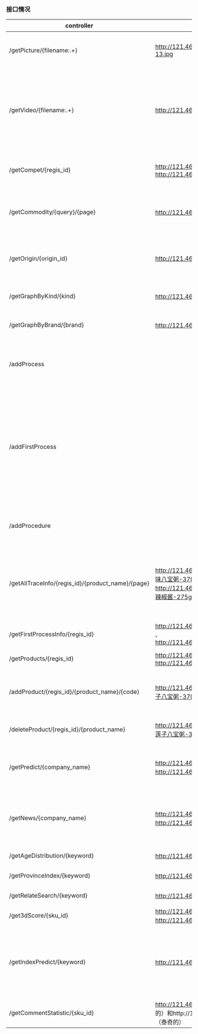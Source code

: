 ### 接口情况

| controller| 示例Url                                                      | 参数     | 返回值                                                     | 备注 |
| ------------------------- | ------------------------------------------------------------ | -------- | ---------------------------------------------------------- | ---- |
| /getPicture/{filename:.+} | http://121.46.19.26:8511/getPicture/01-20210130092923-13.jpg | 图片名称 | 直接返回HttpServletResponse，用\<img src="url"\>可以接收。 |      |
| /getVideo/{filename:.+} | http://121.46.19.26:8511/getVideo/01-20210130092923.mkv | 视频名称 | 直接返回HttpServletResponse，用\<video\> \<source src="url"\>\</video\>可以接收。 |firefox、chrome、edge测试通过，IE不行。目前测试过传输200m大小的视频|
| /getCompet/{regis_id} | http://121.46.19.26:8511/getCompet/440108400003939 、http://121.46.19.26:8511/getCompet/520102000400793 | 主公司的工商注册号 | 返回竞品模块的主公司基本信息、竞品公司基本信息和地理信息、主公司商品信息、竞品商品信息 ||
| /getCommodity/{query}/{page} | http://121.46.19.26:8511/getCommodity/糖果/1 | 查询商品的检索词、要获取的商品页的页码 | 返回对应的检索结果，即对应页码的20条商品的skuId、标题、商店、价格、京东连接url、图片url、评价、类别等||
|/getOrigin/{origin_id}|http://121.46.19.26:8511/getOrigin/16119701634150000|依据唯一溯源码查询溯源信息|json字符串，嵌套了两层内部类，见示例|暂时尚未与图片视频建立关联，待定。|
| /getGraphByKind/{kind} | http://121.46.19.26:8511/getGraphByKind/冷冻食品 | 某一领域的关键词 | 返回该领域中主要的相关食品品牌信息，用于知识图谱的展示。 ||
| /getGraphByBrand/{brand} | http://121.46.19.26:8511/getGraphByBrand/湾仔码头 | 某一品牌的名称 | 返回品牌在所属领域中的竞品信息，用于知识图谱的展示。 ||
|/addProcess||POST请求接收四个参数：id=123456 &name=hahaha &master=lalala &location=lalala|返回更改后的溯源信息字符串或是报错信息。和/getOrigin返回结果同格式，但picture字段为空||
|/addFirstProcess||POST请求，接收foodType:油辣椒酱-275g-辣椒酱，com:公司名称，processCount:步骤数，name:第一个process的名称，master:第一个process负责人的名称，location:第一个工序所在城市|同上||
|/addProcedure||POST请求接收三个参数：id=123456 &name=hahaha &master=lalala| 同上                                                         ||
|/getAllTraceInfo/{regis_id}/{product_name}/{page}|http://121.46.19.26:8511/getAllTraceInfo/440108400003939/原味八宝粥-370g-速食粥/1 （泰奇）http://121.46.19.26:8511/getAllTraceInfo/520102000400793/油辣椒酱-275g-辣椒酱/1|公司工商注册号regis_id、商品名称product_name、页码page| 返回总页码pageCount以及溯源列表信息（溯源码id、产品名称foodname、规格specification、分类category、最新流程latestProcess、时间time） ||
|/getFirstProcessInfo/{regis_id}|http://121.46.19.26:8511/getFirstProcessInfo/440108400003939 、http://121.46.19.26:8511/getFirstProcessInfo/520102000400793|公司工商注册号regis_id| 该公司的公司基本信息以及公司所有商品名称列表 |第一次流程获取的信息|
| /getProducts/{regis_id} | http://121.46.19.26:8511/getProducts/440108400003939 、http://121.46.19.26:8511/getProducts/520102000400793 | 公司工商注册号regis_id | 该公司的所有产品及其对应的编码 ||
| /addProduct/{regis_id}/{product_name}/{code} | http://121.46.19.26:8511/addProduct/440108400003939/桂圆莲子八宝粥-370g-速食粥/6902613100020 | 公司工商注册号regis_id、商品名称product_name、产品编码code | 返回添加产品的执行结果（成功或不成功的字符串） ||
| /deleteProduct/{regis_id}/{product_name} | http://121.46.19.26:8511/deleteProduct/440108400003939/桂圆莲子八宝粥-370g-速食粥 | 公司工商注册号regis_id、商品名称product_name | 返回删除产品的执行结果（成功或不成功的字符串） ||
| /getPredict/{company_name} | http://121.46.19.26:8511/getPredict/泰奇食品 （或者）http://121.46.19.26:8511/getPredict/老干妈 | 企业名称company_name | 取出前端需求的预测曲线的json内容（直接根据company_name查询并返回MongoDB中存储的文档即可） ||
| /getNews/{company_name} | http://121.46.19.26:8511/getNews/泰奇食品 （或者）http://121.46.19.26:8511/getNews/老干妈 | 企业名称company_name | 取出企业的新闻标题和链接的url，生成列表后返回给前端（直接根据company_name查询并返回MongoDB中存储的文档即可） ||
|/getAgeDistribution/{keyword}|http://121.46.19.26:8511/getAgeDistribution/八宝粥 | 关键词|获取关键词对应的年龄分布和性别分布的数据|可选值来自按钮|
|/getProvinceIndex/{keyword}|http://121.46.19.26:8511/getProvinceIndex/八宝粥|关键词|获取关键词对应的分省份的指数|可选值来自按钮|
|/getRelateSearch/{keyword}|http://121.46.19.26:8511/getRelateSearch/老干妈|关键词|获取相关关键词关联检索气泡图所需数据|可选值来自按钮|
|/get3dScore/{sku_id}|http://121.46.19.26:8511/get3dScore/7552427 （泰奇的）、http://121.46.19.26:8511/get3dScore/844099 （老干妈的）|两个主公司的sku_id|获取三维图所需数据||
|/getIndexPredict/{keyword}|http://121.46.19.26:8511/getIndexPredict/老干妈|关键词|获取关键词对应百度指数的预测值|可选：八宝粥、老干妈、辣椒酱、泰奇八宝粥，以及按钮上的关键词|
|/getCommentStatistic/{sku_id}|http://121.46.19.26:8511/getCommentStatistic/844099 （老干妈的）和http://121.46.19.26:8511/getCommentStatistic/7552427 （泰奇的）|主公司sku_id|利用主公司的sku_id查询评论打分数据。||

